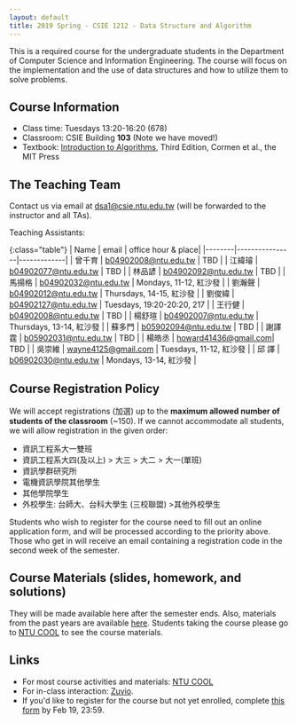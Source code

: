 ```yaml
---
layout: default
title: 2019 Spring - CSIE 1212 - Data Structure and Algorithm
---
```



This is a required course for the undergraduate students in the Department of Computer Science and Information Engineering. The course will focus on the implementation and the use of data structures and how to utilize them to solve problems.


## Course Information ##

  - Class time: Tuesdays 13:20-16:20 (678)
  - Classroom: CSIE Building __103__ (Note we have moved!)
  - Textbook: [Introduction to Algorithms](https://www.amazon.com/Introduction-Algorithms-Third-Thomas-Cormen/dp/0262033844), Third Edition, Cormen et al., the MIT Press

## The Teaching Team ##

Contact us via email at [dsa1@csie.ntu.edu.tw](mailto:dsa1.csie.ntu.edu.tw) (will be forwarded to the instructor and all TAs).

Teaching Assistants:

{:class="table"}
| Name   | email          | office hour & place|
|--------|----------------|-------------|
| 曾千育 | b04902008@ntu.edu.tw | TBD   |
| 江緯璿 | b04902077@ntu.edu.tw | TBD   |
| 林品諺 | b04902092@ntu.edu.tw | TBD   |
| 馬揚格 | b04902032@ntu.edu.tw | Mondays, 11-12, 紅沙發 |
| 劉瀚聲 | b04902012@ntu.edu.tw | Thursdays, 14-15, 紅沙發 |
| 劉俊緯 | b04902127@ntu.edu.tw | Tuesdays, 19:20-20:20, 217 |
| 王行健 | b04902008@ntu.edu.tw | TBD   |
| 楊舒瑄 | b04902007@ntu.edu.tw | Thursdays, 13-14, 紅沙發 |
| 蘇多門 | b05902094@ntu.edu.tw | TBD   |
| 謝譯霆 | b05902031@ntu.edu.tw | TBD   |
| 楊皓丞 | howard41436@gmail.com| TBD   |
| 吳崇維 | wayne4125@gmail.com | Tuesdays, 11-12, 紅沙發 |
| 邱  譯 | b06902030@ntu.edu.tw | Mondays, 13-14, 紅沙發 |





## Course Registration Policy ##
We will accept registrations (加選) up to the **maximum allowed number of students of the classroom** (~150). If we cannot accommodate all students, we will allow registration in the given order:
 - 資訊工程系大一雙班
 - 資訊工程系大四(及以上) > 大三 > 大二 > 大一(單班)
 - 資訊學群研究所
 - 電機資訊學院其他學生
 - 其他學院學生
 - 外校學生: 台師大、台科大學生 (三校聯盟) >其他外校學生


Students who wish to register for the course need to fill out an online application form, and will be processed according to the priority above. Those who get in will receive an email containing a registration code in the second week of the semester.


## Course Materials (slides, homework, and solutions)
They will be made available here after the semester ends. Also, materials from the past years are available [here](https://www.csie.ntu.edu.tw/~hsinmu/courses/).
Students taking the course please go to [NTU COOL](https://cool.ntu.edu.tw) to see the course materials.

## Links ##
 - For most course activities and materials: [NTU COOL](https://cool.ntu.edu.tw)
 - For in-class interaction: [Zuvio](https://irs.zuvio.com.tw). 
 - If you'd like to register for the course but not yet enrolled, complete [this form](https://docs.google.com/forms/d/15AoyWyew2q3pMP3-5izzCSecZrn-HnQb8ywbDpuUASU/edit) by Feb 19, 23:59.
